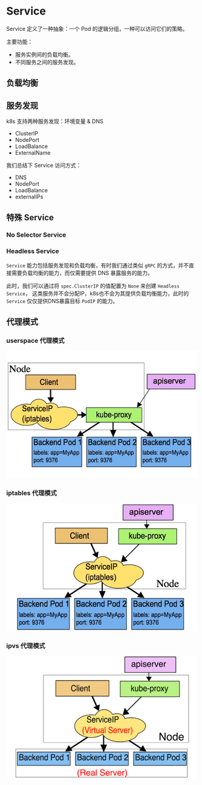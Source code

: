 # Service

Service 定义了一种抽象：一个 Pod 的逻辑分组，一种可以访问它们的策略。

主要功能：
* 服务实例间的负载均衡。
* 不同服务之间的服务发现。

## 负载均衡

## 服务发现
k8s 支持两种服务发现：环境变量 & DNS

* ClusterIP
* NodePort
* LoadBalance
* ExternalName


我们总结下 Service 访问方式：
* DNS
* NodePort
* LoadBalance
* externalIPs

## 特殊 Service
### No Selector Service

### Headless Service
`Service` 能力包括服务发现和负载均衡，有时我们通过类似 `gRPC` 的方式，并不直接需要负载均衡的能力，而仅需要提供 DNS 暴露服务的能力。

此时，我们可以通过将 `spec.ClusterIP` 的值配置为 `None` 来创建 `Headless Service`，
这类服务并不会分配IP，k8s也不会为其提供负载均衡能力，此时的 `Service` 仅仅提供DNS暴露目标 `PodIP` 的能力。

## 代理模式

### userspace 代理模式
![](./static/service/services-userspace-overview.jpg)

### iptables 代理模式
![](./static/service/services-iptables-overview.jpg)

### ipvs 代理模式
![](./static/service/services-ipvs-overview.png)
